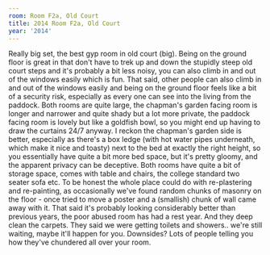 ```yaml
---
room: Room F2a, Old Court
title: 2014 Room F2a, Old Court
year: '2014'
---
```


Really big set, the best gyp room in old court (big). Being on the ground floor is great in that don't have to trek up and down the stupidly steep old court steps and it's probably a bit less noisy, you can also climb in and out of the windows easily which is fun. That said, other people can also climb in and out of the windows easily and being on the ground floor feels like a bit of a security risk, especially as every one can see into the living from the paddock. Both rooms are quite large, the chapman's garden facing room is longer and narrower and quite shady but a lot more private, the paddock facing room is lovely but like a goldfish bowl, so you might end up having to draw the curtains 24/7 anyway. I reckon the chapman's garden side is better, especially as there's a box ledge (with hot water pipes underneath, which make it nice and toasty) next to the bed at exactly the right height, so you essentially have quite a bit more bed space, but it's pretty gloomy, and the apparent privacy can be deceptive. Both rooms have quite a bit of storage space, comes with table and chairs, the college standard two seater sofa etc. To be honest the whole place could do with re-plastering and re-painting, as occasionally we've found random chunks of masonry on the floor - once tried to move a poster and a (smallish) chunk of wall came away with it. That said it's probably looking considerably better than previous years, the poor abused room has had a rest year. And they deep clean the carpets. They said we were getting toilets and showers.. we're still waiting, maybe it'll happen for you. Downsides? Lots of people telling you how they've chundered all over your room.